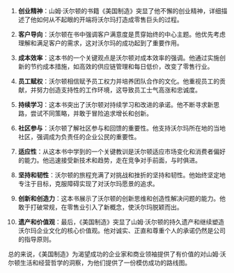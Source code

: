 1. **创业精神**：山姆·沃尔顿的书籍《美国制造》突显了他不懈的创业精神，详细描述了他如何从不起眼的开端将沃尔玛打造成零售巨头的过程。

2. **客户导向**：沃尔顿在书中强调客户满意度是贯穿始终的中心主题。他优先考虑理解和满足客户的需求，这对沃尔玛的成功起到了重要作用。

3. **成本效率**：这本书的一个关键观点是沃尔顿对成本效率的强调。他通过实施创新的节约成本措施，如高效的供应链管理和每日低价，改变了零售行业。

4. **员工赋权**：沃尔顿相信赋予员工权力并培养团队合作的文化。他重视员工的贡献，并努力创造支持性的工作环境，这导致员工士气高涨和忠诚度。

5. **持续学习**：这本书突出了沃尔顿对持续学习和改进的承诺。他不断寻求新思路，尝试不同策略，并敢于冒险追求增长和创新。

6. **社区参与**：沃尔顿了解社区参与和回馈的重要性。他支持沃尔玛所在地的当地社区，强调成为负责任的企业公民的重要性。

7. **适应性**：从这本书中学到的一个关键教训是沃尔顿适应市场变化和消费者偏好的能力。他迅速接受新技术和趋势，走在竞争对手前面，与时俱进。

8. **坚持和韧性**：沃尔顿的旅程充满了对挑战和挫折的坚持和韧性。他始终坚定地专注于目标，克服障碍实现了对沃尔玛愿景的追求。

9. **创新和创造力**：这本书展示了沃尔顿的创新思维和创造性解决问题的能力。他敢于打破常规，在零售业引入了新概念，使沃尔玛脱颖而出。

10. **遗产和价值观**：最后，《美国制造》突显了山姆·沃尔顿的持久遗产和继续塑造沃尔玛企业文化的核心价值观。他对诚实、正直和尊重个人的承诺仍然是公司的指导原则。

总的来说，《美国制造》为渴望成功的企业家和商业领袖提供了有价值的对山姆·沃尔顿生活和经营哲学的洞察，为他们提供了一份模仿成功的路线图。